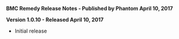 **BMC Remedy Release Notes - Published by Phantom April 10, 2017**


**Version 1.0.10 - Released April 10, 2017**

* Initial release
